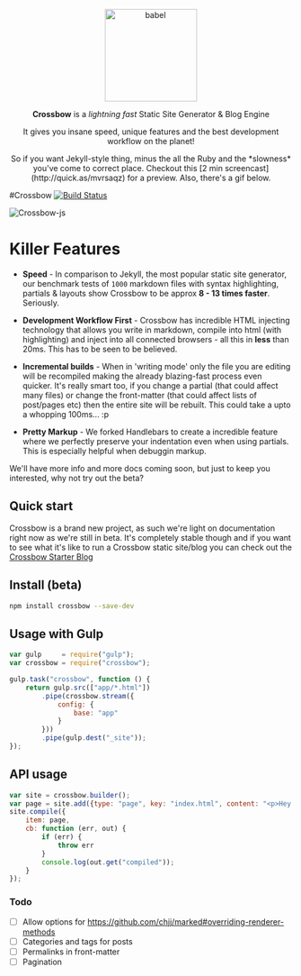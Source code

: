 <p align="center">
    <img alt="babel" src="https://avatars3.githubusercontent.com/u/11148006?v=3&s=200" width="164">
</p>

<p align="center">
  <strong>Crossbow</strong> is a <em>lightning fast</em> Static Site Generator & Blog Engine
</p>

<p align="center">
  It gives you insane speed, unique features and the best development workflow on the planet! 
</p>

<p align="center">
So if you want Jekyll-style thing, minus the all the Ruby and the *slowness* you've come to correct place. Checkout this [2 min screencast](http://quick.as/mvrsaqz) for a preview. Also, there's a gif below.
</p>

#Crossbow [![Build Status](https://travis-ci.org/shakyShane/crossbow.js.svg?branch=master)](https://travis-ci.org/shakyShane/crossbow.js)

![Crossbow-js](http://cl.ly/image/2W0V2J2G390v/md.gif)

# Killer Features

- **Speed** - In comparison to Jekyll, the most popular static site generator, our benchmark
tests of `1000` markdown files with syntax highlighting, partials & layouts show Crossbow
to be approx **8 - 13 times faster**. Seriously.
 
- **Development Workflow First** - Crossbow has incredible HTML injecting technology that 
allows you write in markdown, compile into html (with highlighting) and inject into 
all connected browsers - all this in **less** than 20ms. This has to be seen to be believed.

- **Incremental builds** - When in 'writing mode' only the file you are editing 
will be recompiled making the already blazing-fast process even quicker. It's really smart too,
if you change a partial (that could affect many files) or change the front-matter (that could affect
lists of post/pages etc) then the entire site will be rebuilt. This could take a upto a whopping 100ms... :p 

- **Pretty Markup** - We forked Handlebars to create a incredible feature where we perfectly preserve your indentation
even when using partials. This is especially helpful when debuggin markup.

We'll have more info and more docs coming soon, but just to keep you interested, why not try out the beta?

## Quick start
Crossbow is a brand new project, as such we're light on documentation right now as we're 
still in beta. It's completely stable though and if you want to see what it's like
to run a Crossbow static site/blog you can check out the [Crossbow Starter Blog](https://github.com/Crossbow-js/starter-blog)

## Install (beta)

```bash
npm install crossbow --save-dev
```

## Usage with Gulp
```js
var gulp     = require("gulp");
var crossbow = require("crossbow");

gulp.task("crossbow", function () {
    return gulp.src(["app/*.html"])
        .pipe(crossbow.stream({
            config: {
                base: "app"
            }
        }))
        .pipe(gulp.dest("_site"));
});
```
## API usage

```js
var site = crossbow.builder();
var page = site.add({type: "page", key: "index.html", content: "<p>Hey I'm an index file</p>"});
site.compile({
    item: page,
    cb: function (err, out) {
        if (err) {
            throw err
        }
        console.log(out.get("compiled"));
    }
});
```

### Todo 

- [ ] Allow options for https://github.com/chjj/marked#overriding-renderer-methods
- [ ] Categories and tags for posts
- [ ] Permalinks in front-matter
- [ ] Pagination
